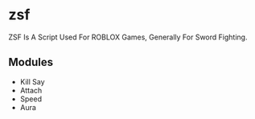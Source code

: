 # zsf
ZSF Is A Script Used For ROBLOX Games, Generally For Sword Fighting.
## Modules

- Kill Say
- Attach
- Speed
- Aura
